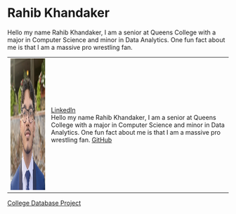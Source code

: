 
# Rahib Khandaker

Hello my name Rahib Khandaker, I am a senior at Queens College with a major in Computer Science and minor in Data Analytics.
One fun fact about me is that I am a massive pro wrestling fan.

<table>
  <tr>
    <td>
      <img src="assets/css/IMG_2689.jpg" width="300" height="300"/>
    </td>
    <td>
      <a href="https://www.linkedin.com/in/rahib-khandaker/">LinkedIn</a>
      <br>
      Hello my name Rahib Khandaker, I am a senior at Queens College with a major in Computer Science and minor in Data Analytics. One fun fact about me is that I am a massive pro wrestling fan.
      <a href="https://github.com/Rahib-Khan">GitHub</a>
    </td>
  </tr>
</table>



[College Database Project](https://github.com/Rahib-Khan/CS331_NG_3/tree/main)


